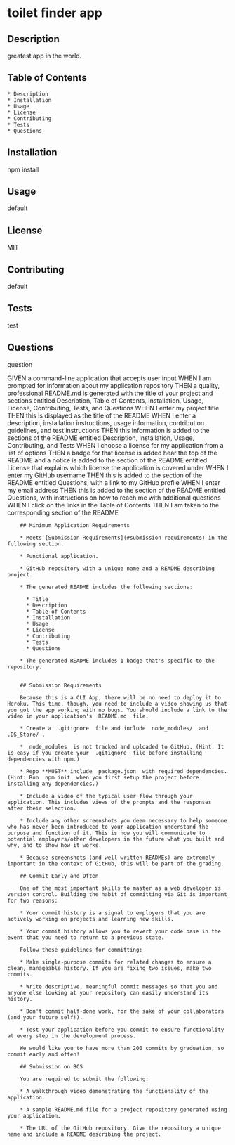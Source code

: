 
# toilet finder app
        
## Description
greatest app in the world.
        
## Table of Contents
    * Description
    * Installation
    * Usage
    * License
    * Contributing
    * Tests
    * Questions

## Installation
npm install

## Usage
default

## License
MIT

## Contributing
default

## Tests
test

## Questions
question


        
GIVEN a command-line application that accepts user input
WHEN I am prompted for information about my application repository
THEN a quality, professional README.md is generated with the title of your project and sections entitled Description, Table of Contents, Installation, Usage, License, Contributing, Tests, and Questions
WHEN I enter my project title
THEN this is displayed as the title of the README
WHEN I enter a description, installation instructions, usage information, contribution guidelines, and test instructions
THEN this information is added to the sections of the README entitled Description, Installation, Usage, Contributing, and Tests
WHEN I choose a license for my application from a list of options
THEN a badge for that license is added hear the top of the README and a notice is added to the section of the README entitled License that explains which license the application is covered under
WHEN I enter my GitHub username
THEN this is added to the section of the README entitled Questions, with a link to my GitHub profile
WHEN I enter my email address
THEN this is added to the section of the README entitled Questions, with instructions on how to reach me with additional questions
WHEN I click on the links in the Table of Contents
THEN I am taken to the corresponding section of the README
           
        
        ## Minimum Application Requirements
        
        * Meets [Submission Requirements](#submission-requirements) in the following section.
        
        * Functional application.
        
        * GitHub repository with a unique name and a README describing project.
        
        * The generated README includes the following sections: 
        
          * Title
          * Description
          * Table of Contents
          * Installation
          * Usage
          * License
          * Contributing
          * Tests
          * Questions
        
        * The generated README includes 1 badge that's specific to the repository.
        
        
        ## Submission Requirements
        
        Because this is a CLI App, there will be no need to deploy it to Heroku. This time, though, you need to include a video showing us that you got the app working with no bugs. You should include a link to the video in your application's  README.md  file.
        
        * Create a  .gitignore  file and include  node_modules/  and  .DS_Store/ .
        
        *  node_modules  is not tracked and uploaded to GitHub. (Hint: It is easy if you create your  .gitignore  file before installing dependencies with npm.)
        
        * Repo **MUST** include  package.json  with required dependencies. (Hint: Run  npm init  when you first setup the project before installing any dependencies.)
        
        * Include a video of the typical user flow through your application. This includes views of the prompts and the responses after their selection.
        
        * Include any other screenshots you deem necessary to help someone who has never been introduced to your application understand the purpose and function of it. This is how you will communicate to potential employers/other developers in the future what you built and why, and to show how it works.
        
        * Because screenshots (and well-written READMEs) are extremely important in the context of GitHub, this will be part of the grading.
        
        ## Commit Early and Often
        
        One of the most important skills to master as a web developer is version control. Building the habit of committing via Git is important for two reasons:
        
        * Your commit history is a signal to employers that you are actively working on projects and learning new skills.
        
        * Your commit history allows you to revert your code base in the event that you need to return to a previous state.
        
        Follow these guidelines for committing:
        
        * Make single-purpose commits for related changes to ensure a clean, manageable history. If you are fixing two issues, make two commits.
        
        * Write descriptive, meaningful commit messages so that you and anyone else looking at your repository can easily understand its history.
        
        * Don't commit half-done work, for the sake of your collaborators (and your future self!).
        
        * Test your application before you commit to ensure functionality at every step in the development process.
        
        We would like you to have more than 200 commits by graduation, so commit early and often!
        
        ## Submission on BCS
        
        You are required to submit the following:
        
        * A walkthrough video demonstrating the functionality of the application. 
        
        * A sample README.md file for a project repository generated using your application.
        
        * The URL of the GitHub repository. Give the repository a unique name and include a README describing the project.
        